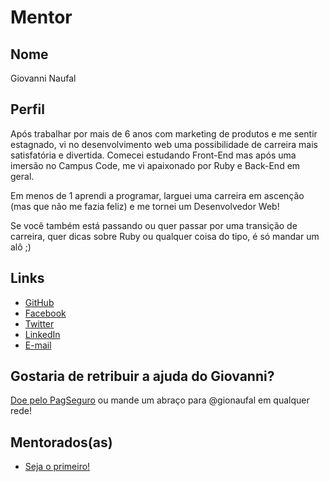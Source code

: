 # Mentor

## Nome

Giovanni Naufal

## Perfil

Após trabalhar por mais de 6 anos com marketing de produtos e me sentir
estagnado, vi no desenvolvimento web uma possibilidade de carreira mais
satisfatória e divertida. Comecei estudando Front-End mas após uma imersão no
Campus Code, me vi apaixonado por Ruby e Back-End em geral.

Em menos de 1 aprendi a programar, larguei uma carreira em ascenção (mas que não
me fazia feliz) e me tornei um Desenvolvedor Web!

Se você também está passando ou quer passar por uma transição de carreira, quer
dicas sobre Ruby ou qualquer coisa do tipo, é só mandar um alô ;)

## Links

* [GitHub](https://github.com/gionaufal)
* [Facebook](https://facebook.com/gionaufal)
* [Twitter](https://twitter.com/gionaufal)
* [LinkedIn](https://br.linkedin.com/in/gionaufal)
* [E-mail](mailto:gionaufal@gmail.com)

## Gostaria de retribuir a ajuda do Giovanni?

[Doe pelo PagSeguro](https://pag.ae/bkqBcJL) ou mande um abraço para @gionaufal
em qualquer rede!

## Mentorados(as)

* [Seja o primeiro!](https://github.com/training-center/mentoria/#preciso-de-uma-mentora)

